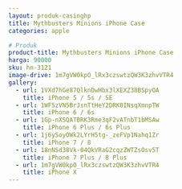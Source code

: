 ```yaml
---
layout: produk-casinghp
title: Mythbusters Minions iPhone Case
categories: apple

# Produk
product-title: Mythbusters Minions iPhone Case
harga: 90000
sku: hn-3121
image-drive: 1m7gVW0kpO_lRx3czswtzQW3K3zhvVTR4
gallery:
  - url: 1VXd7hGe87QlknDwHbx3lXEXZ38BSpyOA
    title: iPhone 5 / 5s / SE
  - url: 1WF5zVN5BrJsnTtHeY2DRK0INsqXmnpTW
    title: iPhone 6 / 6s
  - url: 1Gp-nXSQATBRK3Rme3qF2vATnbT1bMSAw
    title: iPhone 6 Plus / 6s Plus
  - url: 1j6ySoyOWk2LYrH5tg-_zeFVp1Nahq1Zr
    title: iPhone 7 / 8
  - url: 18nNSd38Vk-04QkVRaG2cqzZWTZsOsv5T
    title: iPhone 7 Plus / 8 Plus
  - url: 1m7gVW0kpO_lRx3czswtzQW3K3zhvVTR4
    title: iPhone X
---
```

